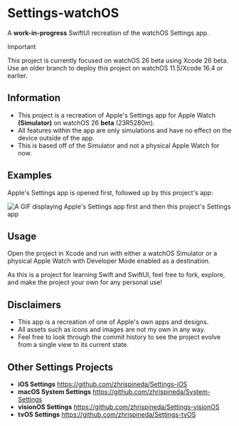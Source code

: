 # Settings-watchOS
A **work-in-progress** SwiftUI recreation of the watchOS Settings app.

> [!IMPORTANT]  
> This project is currently focused on watchOS 26 beta using Xcode 26 beta. Use an older branch to deploy this project on watchOS 11.5/Xcode 16.4 or earlier.

## Information
- This project is a recreation of Apple's Settings app for Apple Watch **(Simulator)** on watchOS 26 **beta** (23R5280m).
- All features within the app are only simulations and have no effect on the device outside of the app.
- This is based off of the Simulator and not a physical Apple Watch for now.

## Examples
Apple's Settings app is opened first, followed up by this project's app:

![A GIF displaying Apple's Settings app first and then this project's Settings app](Assets/Settings.gif)

## Usage
Open the project in Xcode and run with either a watchOS Simulator or a physical Apple Watch with Developer Mode enabled as a destination.

As this is a project for learning Swift and SwiftUI, feel free to fork, explore, and make the project your own for any personal use!

## Disclaimers
- This app is a recreation of one of Apple's own apps and designs.
- All assets such as icons and images are not my own in any way.
- Feel free to look through the commit history to see the project evolve from a single view to its current state.

## Other Settings Projects
- **iOS Settings** https://github.com/zhrispineda/Settings-iOS
- **macOS System Settings** https://github.com/zhrispineda/System-Settings
- **visionOS Settings** https://github.com/zhrispineda/Settings-visionOS
- **tvOS Settings** https://github.com/zhrispineda/Settings-tvOS
